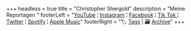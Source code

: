 +++
headless = true
title = "Christopher Shergold"
description = "Meine Reportagen "
footerLeft = "[YouTube](https://www.youtube.com/watch?v=xvFZjo5PgG0) ¦ [Instagram](https://www.instagram.com/officialrickastley/) ¦ [Facebook](https://www.facebook.com/RickAstley/?locale=de_DE) ¦ [Tik Tok ](tiktok.com/@rickastleyofficial)¦ [Twitter](https://x.com/rickastley) ¦ [Spotify](https://open.spotify.com/intl-de/track/4cOdK2wGLETKBW3PvgPWqT) ¦ [Apple Music](itunes.apple.com/gb/artist/rick-astley/669771)"
footerRight = "🏷️ [Tags](/tags/) | 🗃️ [Archive](/posts/)"
+++
